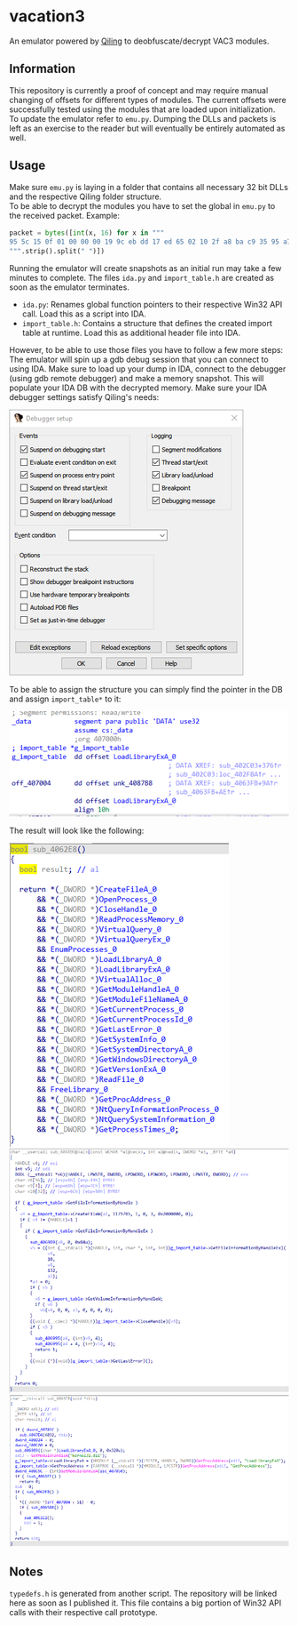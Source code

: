 # vacation3
An emulator powered by [Qiling](https://github.com/qilingframework/qiling) to deobfuscate/decrypt VAC3 modules.

## Information
This repository is currently a proof of concept and may require manual changing of offsets for different types of modules. The current offsets were successfully tested using the modules that are loaded upon initialization.  
To update the emulator refer to `emu.py`. Dumping the DLLs and packets is left as an exercise to the reader but will eventually be entirely automated as well.

## Usage
Make sure `emu.py` is laying in a folder that contains all necessary 32 bit DLLs and the respective Qiling folder structure.  
To be able to decrypt the modules you have to set the global in `emu.py` to the received packet. Example:  

```py
packet = bytes([int(x, 16) for x in """
95 5c 15 0f 01 00 00 00 19 9c eb dd 17 ed 65 02 10 2f a8 ba c9 35 95 a7 49 f4 42 24 7d d5 00 11 ca 5b b4 62 56 92 ec f5 66 fd 10 31 ab 7b c5 31 e8 7e 26 54 d9 59 fc 42 21 4a 09 cd 41 0d bd 53 15 f9 8f 74 c5 8f eb 53 dd 96 66 10 2d 4d fa 75 b5 46 7d 91 13 b4 e5 98 84 ec 8f 01 bb 72 14 7c 10 91 25 32 77 54 f1 7e 0a c7 99 21 20 1b 5b f1 c1 c0 a4 48 bf 0e 1f 08 47 51 6b a6 6e e7 1e 89 bc f6 c6 40 37 a9 61 07 5e 0a f8 7c 43 80 ee 56 fa 60 c1 69 1e dc dd 17 f9 56 0c cf 3a cc 04 2d ca ac 57 7c b6 3c 1e dd 31 0d c0 58 3a 0b 4a aa
""".strip().split(" ")])
```

Running the emulator will create snapshots as an initial run may take a few minutes to complete. The files `ida.py` and `import_table.h` are created as soon as the emulator terminates.  

* `ida.py`: Renames global function pointers to their respective Win32 API call. Load this as a script into IDA.
* `import_table.h`: Contains a structure that defines the created import table at runtime. Load this as additional header file into IDA.  

However, to be able to use those files you have to follow a few more steps:  
The emulator will spin up a gdb debug session that you can connect to using IDA. Make sure to load up your dump in IDA, connect to the debugger (using gdb remote debugger) and make a memory snapshot. This will populate your IDA DB with the decrypted memory. Make sure your IDA debugger settings satisfy Qiling's needs:  

![](images/settings.png)

To be able to assign the structure you can simply find the pointer in the DB and assign `import_table*` to it:  

![](images/import_table.png)

The result will look like the following:  

![](images/result1.png)  
![](images/result2.png)  
![](images/result3.png)

## Notes
`typedefs.h` is generated from another script. The repository will be linked here as soon as I published it. This file contains a big portion of Win32 API calls with their respective call prototype.